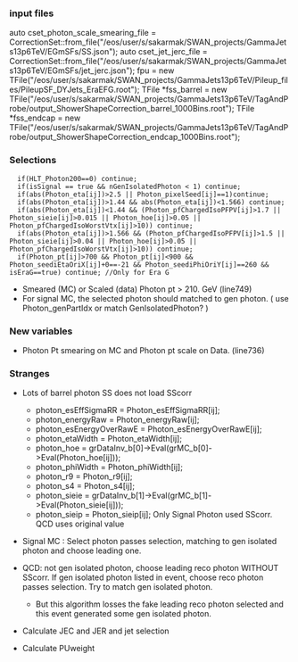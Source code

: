 ### input files
auto cset_photon_scale_smearing_file = CorrectionSet::from_file("/eos/user/s/sakarmak/SWAN_projects/GammaJets13p6TeV/EGmSFs/SS.json");
auto cset_jet_jerc_file = CorrectionSet::from_file("/eos/user/s/sakarmak/SWAN_projects/GammaJets13p6TeV/EGmSFs/jet_jerc.json");
   fpu = new TFile("/eos/user/s/sakarmak/SWAN_projects/GammaJets13p6TeV/Pileup_files/PileupSF_DYJets_EraEFG.root");
   TFile *fss_barrel = new TFile("/eos/user/s/sakarmak/SWAN_projects/GammaJets13p6TeV/TagAndProbe/output_ShowerShapeCorrection_barrel_1000Bins.root");
   TFile *fss_endcap = new TFile("/eos/user/s/sakarmak/SWAN_projects/GammaJets13p6TeV/TagAndProbe/output_ShowerShapeCorrection_endcap_1000Bins.root");
### Selections
      if(HLT_Photon200==0) continue;
      if(isSignal == true && nGenIsolatedPhoton < 1) continue;
      if(abs(Photon_eta[ij])>2.5 || Photon_pixelSeed[ij]==1)continue;
      if(abs(Photon_eta[ij])>1.44 && abs(Photon_eta[ij])<1.566) continue;
      if(abs(Photon_eta[ij])<1.44 && (Photon_pfChargedIsoPFPV[ij]>1.7 || Photon_sieie[ij]>0.015 || Photon_hoe[ij]>0.05 || Photon_pfChargedIsoWorstVtx[ij]>10)) continue;
      if(abs(Photon_eta[ij])>1.566 && (Photon_pfChargedIsoPFPV[ij]>1.5 || Photon_sieie[ij]>0.04 || Photon_hoe[ij]>0.05 || Photon_pfChargedIsoWorstVtx[ij]>10)) continue;
      if(Photon_pt[ij]>700 && Photon_pt[ij]<900 && Photon_seediEtaOriX[ij]+0==-21 && Photon_seediPhiOriY[ij]==260 && isEraG==true) continue; //Only for Era G

* Smeared (MC) or Scaled (data) Photon pt > 210. GeV (line749)
* For signal MC, the selected photon should matched to gen photon. ( use Photon_genPartIdx or match GenIsolatedPhoton? )
### New variables
* Photon Pt smearing on MC and Photon pt scale on Data. (line736)


### Stranges
* Lots of barrel photon SS does not load SScorr
  - photon_esEffSigmaRR = Photon_esEffSigmaRR[ij];
  - photon_energyRaw = Photon_energyRaw[ij];
  - photon_esEnergyOverRawE = Photon_esEnergyOverRawE[ij];
  - photon_etaWidth = Photon_etaWidth[ij];
  - photon_hoe = grDataInv_b[0]->Eval(grMC_b[0]->Eval(Photon_hoe[ij]));
  - photon_phiWidth = Photon_phiWidth[ij];
  - photon_r9 = Photon_r9[ij];
  - photon_s4 = Photon_s4[ij];
  - photon_sieie = grDataInv_b[1]->Eval(grMC_b[1]->Eval(Photon_sieie[ij]));
  - photon_sieip = Photon_sieip[ij];
  Only Signal Photon used SScorr. QCD uses original value

* Signal MC : Select photon passes selection, matching to gen isolated photon and choose leading one.
* QCD: not gen isolated photon, choose leading reco photon WITHOUT SScorr. If gen isolated photon listed in event, choose reco photon passes selection. Try to match gen isolated photon. 
  - But this algorithm losses the fake leading reco photon selected and this event generated some gen isolated photon.

* Calculate JEC and JER and jet selection
* Calculate PUweight
  

